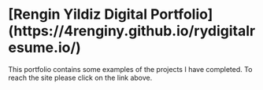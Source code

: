 
<h1>
[Rengin Yildiz Digital Portfolio](https://4renginy.github.io/rydigitalresume.io/)
</h1>

This portfolio contains some examples of the projects I have completed. To reach the site please click on the link above.
